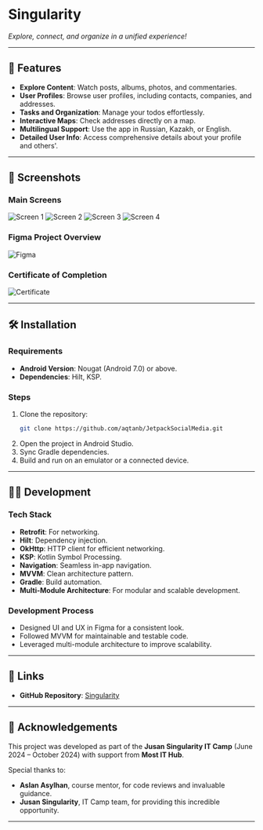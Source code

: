 
# Singularity
*Explore, connect, and organize in a unified experience!*

---

## 🚀 Features
- **Explore Content**: Watch posts, albums, photos, and commentaries.
- **User Profiles**: Browse user profiles, including contacts, companies, and addresses.
- **Tasks and Organization**: Manage your todos effortlessly.
- **Interactive Maps**: Check addresses directly on a map.
- **Multilingual Support**: Use the app in Russian, Kazakh, or English.
- **Detailed User Info**: Access comprehensive details about your profile and others'.

---

## 📸 Screenshots
### Main Screens
![Screen 1](images/posts.png)
![Screen 2](images/albums.png)
![Screen 3](images/users.png)
![Screen 4](images/profile.png)

### Figma Project Overview
![Figma](images/figma.png)

### Certificate of Completion
![Certificate](images/certificate.png)

---

## 🛠️ Installation
### Requirements
- **Android Version**: Nougat (Android 7.0) or above.
- **Dependencies**: Hilt, KSP.

### Steps
1. Clone the repository:
   ```bash
   git clone https://github.com/aqtanb/JetpackSocialMedia.git
   ```
2. Open the project in Android Studio.
3. Sync Gradle dependencies.
4. Build and run on an emulator or a connected device.

---

## 🧑‍💻 Development
### Tech Stack
- **Retrofit**: For networking.
- **Hilt**: Dependency injection.
- **OkHttp**: HTTP client for efficient networking.
- **KSP**: Kotlin Symbol Processing.
- **Navigation**: Seamless in-app navigation.
- **MVVM**: Clean architecture pattern.
- **Gradle**: Build automation.
- **Multi-Module Architecture**: For modular and scalable development.

### Development Process
- Designed UI and UX in Figma for a consistent look.
- Followed MVVM for maintainable and testable code.
- Leveraged multi-module architecture to improve scalability.

---

## 🔗 Links
- **GitHub Repository**: [Singularity](https://github.com/aqtanb/JetpackSocialMedia)

---

## 🤝 Acknowledgements
This project was developed as part of the **Jusan Singularity IT Camp** (June 2024 – October 2024) with support from **Most IT Hub**.

Special thanks to:
- **Aslan Asylhan**, course mentor, for code reviews and invaluable guidance.
- **Jusan Singularity**, IT Camp team, for providing this incredible opportunity.

---
